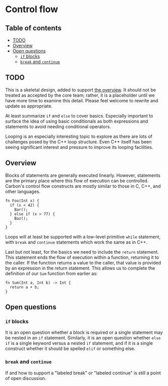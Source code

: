# Control flow

<!--
Part of the Carbon Language project, under the Apache License v2.0 with LLVM
Exceptions. See /LICENSE for license information.
SPDX-License-Identifier: Apache-2.0 WITH LLVM-exception
-->

<!-- toc -->

## Table of contents

-   [TODO](#todo)
-   [Overview](#overview)
-   [Open questions](#open-questions)
    -   [`if` blocks](#if-blocks)
    -   [`break` and `continue`](#break-and-continue)

<!-- tocstop -->

## TODO

This is a skeletal design, added to support [the overview](README.md). It should
not be treated as accepted by the core team; rather, it is a placeholder until
we have more time to examine this detail. Please feel welcome to rewrite and
update as appropriate.

At least summarize `if` and `else` to cover basics. Especially important to
surface the idea of using basic conditionals as both expressions and statements
to avoid needing conditional operators.

Looping is an especially interesting topic to explore as there are lots of
challenges posed by the C++ loop structure. Even C++ itself has been seeing
significant interest and pressure to improve its looping facilities.

## Overview

Blocks of statements are generally executed linearly. However, statements are
the primary place where this flow of execution can be controlled. Carbon's
control flow constructs are mostly similar to those in C, C++, and other
languages.

```
fn Foo(Int x) {
  if (x < 42) {
    Bar();
  } else if (x > 77) {
    Baz();
  }
}
```

Loops will at least be supported with a low-level primitive `while` statement,
with `break` and `continue` statements which work the same as in C++.

Last but not least, for the basics we need to include the `return` statement.
This statement ends the flow of execution within a function, returning it to the
caller. If the function returns a value to the caller, that value is provided by
an expression in the return statement. This allows us to complete the definition
of our `Sum` function from earlier as:

```
fn Sum(Int a, Int b) -> Int {
  return a + b;
}
```

## Open questions

### `if` blocks

It is an open question whether a block is required or a single statement may be
nested in an `if` statement. Similarly, it is an open question whether `else if`
is a single keyword versus a nested `if` statement, and if it is a single
construct whether it should be spelled `elif` or something else.

### `break` and `continue`

If and how to support a "labeled break" or "labeled continue" is still a point
of open discussion.
